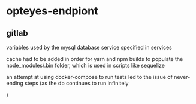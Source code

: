 # opteyes-endpiont

## gitlab 

variables used by the mysql database service specified in services

cache had to be added in order for yarn and npm builds to populate the node_modules/.bin folder, which is used in scripts like sequelize

an attempt at using docker-compose to run tests led to the issue of never-ending steps (as the db continues to run infinitely

)